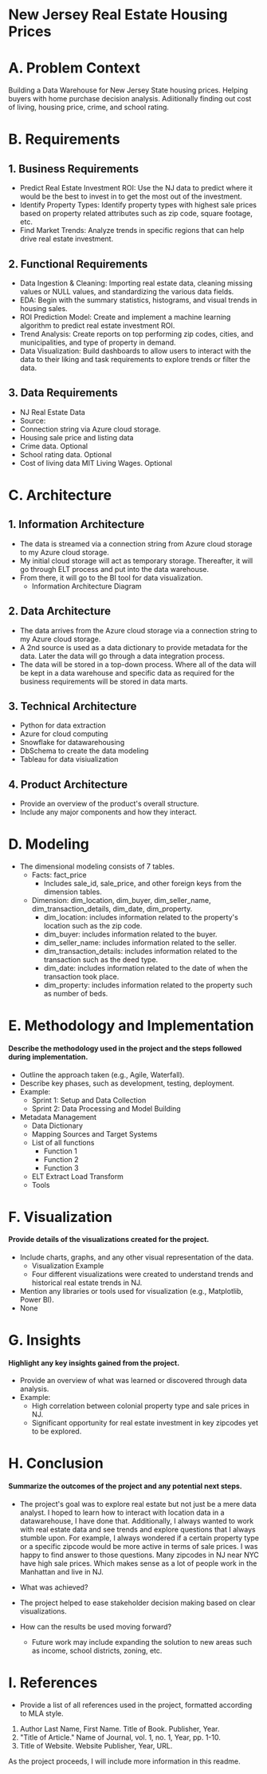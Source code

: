 # New Jersey Real Estate Housing Prices

# A. Problem Context

Building a Data Warehouse for New Jersey State housing prices. Helping buyers with home purchase decision analysis. 
Adiitionally finding out cost of living, housing price, crime, and school rating.

# B. Requirements
## 1. Business Requirements
* Predict Real Estate Investment ROI: Use the NJ data to predict where it would be the best to invest in to get the most out of the investment.
* Identify Property Types: Identify property types with highest sale prices based on property related attributes such as zip code, square footage, etc.
* Find Market Trends: Analyze trends in specific regions that can help drive real estate investment.

## 2. Functional Requirements
* Data Ingestion & Cleaning: Importing real estate data, cleaning missing values or NULL values, and standardizing the various data fields.
* EDA: Begin with the summary statistics, histograms, and visual trends in housing sales.
* ROI Prediction Model: Create and implement a machine learning algorithm to predict real estate investment ROI.
* Trend Analysis: Create reports on top performing zip codes, cities, and municipalities, and type of property in demand.
* Data Visualization: Build dashboards to allow users to interact with the data to their liking and task requirements to explore trends or filter the data.

## 3. Data Requirements
* NJ Real Estate Data
* Source: 
* Connection string via Azure cloud storage.
* Housing sale price and listing data
* Crime data. Optional
* School rating data. Optional
* Cost of living data MIT Living Wages. Optional

# C. Architecture
## 1. Information Architecture
* The data is streamed via a connection string from Azure cloud storage to my Azure cloud storage. 
* My initial cloud storage will act as temporary storage. Thereafter, it will go through ELT process and put into the data warehouse. 
* From there, it will go to the BI tool for data visualization.
    * Information Architecture Diagram

## 2. Data Architecture
* The data arrives from the Azure cloud storage via a connection string to my Azure cloud storage. 
* A 2nd source is used as a data dictionary to provide metadata for the data. Later the data will go through a data integration process. 
* The data will be stored in a top-down process. Where all of the data will be kept in a data warehouse and specific data as required for the business requirements will be stored in data marts.

## 3. Technical Architecture
* Python for data extraction
* Azure for cloud computing
* Snowflake for datawarehousing
* DbSchema to create the data modeling
* Tableau for data visiualization

## 4. Product Architecture
* Provide an overview of the product's overall structure.
* Include any major components and how they interact.

# D. Modeling
* The dimensional modeling consists of 7 tables. 
    * Facts: fact_price
        * Includes sale_id, sale_price, and other foreign keys from the dimension tables.
    * Dimension: dim_location, dim_buyer, dim_seller_name, dim_transaction_details, dim_date, dim_property.
        * dim_location: includes information related to the property's location such as the zip code.
        * dim_buyer: includes information related to the buyer.
        * dim_seller_name: includes information related to the seller.
        * dim_transaction_details: includes information related to the transaction such as the deed type.
        * dim_date: includes information related to the date of when the transaction took place.
        * dim_property: includes information related to the property such as number of beds.
# E. Methodology and Implementation
#### Describe the methodology used in the project and the steps followed during implementation.
* Outline the approach taken (e.g., Agile, Waterfall).
* Describe key phases, such as development, testing, deployment.
* Example:
    * Sprint 1: Setup and Data Collection
    * Sprint 2: Data Processing and Model Building
* Metadata Management
    * Data Dictionary
    * Mapping Sources and Target Systems
    * List of all functions
        * Function 1
        * Function 2
        * Function 3
    * ELT Extract Load Transform
    * Tools

# F. Visualization
#### Provide details of the visualizations created for the project.
* Include charts, graphs, and any other visual representation of the data.
    * Visualization Example
    * Four different visualizations were created to understand trends and historical real estate trends in NJ. 
* Mention any libraries or tools used for visualization (e.g., Matplotlib, Power BI).
*    None
# G. Insights
#### Highlight any key insights gained from the project.
* Provide an overview of what was learned or discovered through data analysis.
* Example:
    * High correlation between colonial property type and sale prices in NJ.
    * Significant opportunity for real estate investment in key zipcodes yet to be explored.
# H. Conclusion
#### Summarize the outcomes of the project and any potential next steps.
* The project's goal was to explore real estate but not just be a mere data analyst. I hoped to learn how to interact with location data in a datawarehouse, I have done that. Additionally, I always wanted to work with real estate data and see trends and explore questions that I always stumble upon. For example, I always wondered if a certain property type or a specific zipcode would be more active in terms of sale prices. I was happy to find answer to those questions. Many zipcodes in NJ near NYC have high sale prices. Which makes sense as a lot of people work in the Manhattan and live in NJ.

* What was achieved?
* The project helped to ease stakeholder decision making based on clear visualizations.
* How can the results be used moving forward?
    * Future work may include expanding the solution to new areas such as income, school districts, zoning, etc.

# I. References
* Provide a list of all references used in the project, formatted according to MLA style.
1. Author Last Name, First Name. Title of Book. Publisher, Year.
2. "Title of Article." Name of Journal, vol. 1, no. 1, Year, pp. 1-10.
3. Title of Website. Website Publisher, Year, URL.


 As the project proceeds, I will include more information in this readme.
